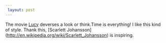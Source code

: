 ```yaml
---
 layout: post
---
```


The movie [Lucy](http://www.imdb.com/title/tt2872732/) deverses a look or think.Time is everything! I like this kind of style. Thank this, [Scarlett Johansson] (http://en.wikipedia.org/wiki/Scarlett_Johansson) is inspiring.
